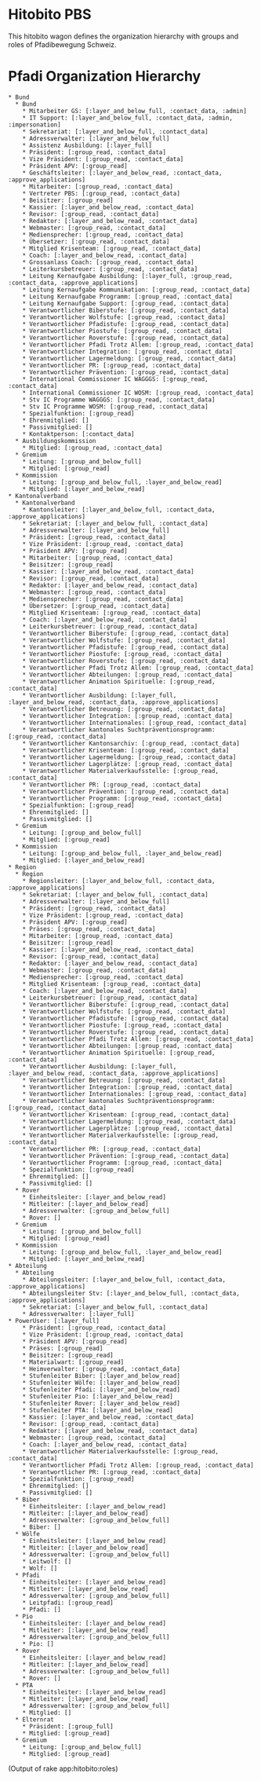 # Hitobito PBS

This hitobito wagon defines the organization hierarchy with groups and roles of Pfadibewegung Schweiz.

# Pfadi Organization Hierarchy

    * Bund
      * Bund
        * Mitarbeiter GS: [:layer_and_below_full, :contact_data, :admin]
        * IT Support: [:layer_and_below_full, :contact_data, :admin, :impersonation]
        * Sekretariat: [:layer_and_below_full, :contact_data]
        * Adressverwalter: [:layer_and_below_full]
        * Assistenz Ausbildung: [:layer_full]
        * Präsident: [:group_read, :contact_data]
        * Vize Präsident: [:group_read, :contact_data]
        * Präsident APV: [:group_read]
        * Geschäftsleiter: [:layer_and_below_read, :contact_data, :approve_applications]
        * Mitarbeiter: [:group_read, :contact_data]
        * Vertreter PBS: [:group_read, :contact_data]
        * Beisitzer: [:group_read]
        * Kassier: [:layer_and_below_read, :contact_data]
        * Revisor: [:group_read, :contact_data]
        * Redaktor: [:layer_and_below_read, :contact_data]
        * Webmaster: [:group_read, :contact_data]
        * Mediensprecher: [:group_read, :contact_data]
        * Übersetzer: [:group_read, :contact_data]
        * Mitglied Krisenteam: [:group_read, :contact_data]
        * Coach: [:layer_and_below_read, :contact_data]
        * Grossanlass Coach: [:group_read, :contact_data]
        * Leiterkursbetreuer: [:group_read, :contact_data]
        * Leitung Kernaufgabe Ausbildung: [:layer_full, :group_read, :contact_data, :approve_applications]
        * Leitung Kernaufgabe Kommunikation: [:group_read, :contact_data]
        * Leitung Kernaufgabe Programm: [:group_read, :contact_data]
        * Leitung Kernaufgabe Support: [:group_read, :contact_data]
        * Verantwortlicher Biberstufe: [:group_read, :contact_data]
        * Verantwortlicher Wolfstufe: [:group_read, :contact_data]
        * Verantwortlicher Pfadistufe: [:group_read, :contact_data]
        * Verantwortlicher Piostufe: [:group_read, :contact_data]
        * Verantwortlicher Roverstufe: [:group_read, :contact_data]
        * Verantwortlicher Pfadi Trotz Allem: [:group_read, :contact_data]
        * Verantwortlicher Integration: [:group_read, :contact_data]
        * Verantwortlicher Lagermeldung: [:group_read, :contact_data]
        * Verantwortlicher PR: [:group_read, :contact_data]
        * Verantwortlicher Prävention: [:group_read, :contact_data]
        * International Commissioner IC WAGGGS: [:group_read, :contact_data]
        * International Commissioner IC WOSM: [:group_read, :contact_data]
        * Stv IC Programme WAGGGS: [:group_read, :contact_data]
        * Stv IC Programme WOSM: [:group_read, :contact_data]
        * Spezialfunktion: [:group_read]
        * Ehrenmitglied: []
        * Passivmitglied: []
        * Kontaktperson: [:contact_data]
      * Ausbildungskommission
        * Mitglied: [:group_read, :contact_data]
      * Gremium
        * Leitung: [:group_and_below_full]
        * Mitglied: [:group_read]
      * Kommission
        * Leitung: [:group_and_below_full, :layer_and_below_read]
        * Mitglied: [:layer_and_below_read]
    * Kantonalverband
      * Kantonalverband
        * Kantonsleiter: [:layer_and_below_full, :contact_data, :approve_applications]
        * Sekretariat: [:layer_and_below_full, :contact_data]
        * Adressverwalter: [:layer_and_below_full]
        * Präsident: [:group_read, :contact_data]
        * Vize Präsident: [:group_read, :contact_data]
        * Präsident APV: [:group_read]
        * Mitarbeiter: [:group_read, :contact_data]
        * Beisitzer: [:group_read]
        * Kassier: [:layer_and_below_read, :contact_data]
        * Revisor: [:group_read, :contact_data]
        * Redaktor: [:layer_and_below_read, :contact_data]
        * Webmaster: [:group_read, :contact_data]
        * Mediensprecher: [:group_read, :contact_data]
        * Übersetzer: [:group_read, :contact_data]
        * Mitglied Krisenteam: [:group_read, :contact_data]
        * Coach: [:layer_and_below_read, :contact_data]
        * Leiterkursbetreuer: [:group_read, :contact_data]
        * Verantwortlicher Biberstufe: [:group_read, :contact_data]
        * Verantwortlicher Wolfstufe: [:group_read, :contact_data]
        * Verantwortlicher Pfadistufe: [:group_read, :contact_data]
        * Verantwortlicher Piostufe: [:group_read, :contact_data]
        * Verantwortlicher Roverstufe: [:group_read, :contact_data]
        * Verantwortlicher Pfadi Trotz Allem: [:group_read, :contact_data]
        * Verantwortlicher Abteilungen: [:group_read, :contact_data]
        * Verantwortlicher Animation Spirituelle: [:group_read, :contact_data]
        * Verantwortlicher Ausbildung: [:layer_full, :layer_and_below_read, :contact_data, :approve_applications]
        * Verantwortlicher Betreuung: [:group_read, :contact_data]
        * Verantwortlicher Integration: [:group_read, :contact_data]
        * Verantwortlicher Internationales: [:group_read, :contact_data]
        * Verantwortlicher kantonales Suchtpräventionsprogramm: [:group_read, :contact_data]
        * Verantwortlicher Kantonsarchiv: [:group_read, :contact_data]
        * Verantwortlicher Krisenteam: [:group_read, :contact_data]
        * Verantwortlicher Lagermeldung: [:group_read, :contact_data]
        * Verantwortlicher Lagerplätze: [:group_read, :contact_data]
        * Verantwortlicher Materialverkaufsstelle: [:group_read, :contact_data]
        * Verantwortlicher PR: [:group_read, :contact_data]
        * Verantwortlicher Prävention: [:group_read, :contact_data]
        * Verantwortlicher Programm: [:group_read, :contact_data]
        * Spezialfunktion: [:group_read]
        * Ehrenmitglied: []
        * Passivmitglied: []
      * Gremium
        * Leitung: [:group_and_below_full]
        * Mitglied: [:group_read]
      * Kommission
        * Leitung: [:group_and_below_full, :layer_and_below_read]
        * Mitglied: [:layer_and_below_read]
    * Region
      * Region
        * Regionsleiter: [:layer_and_below_full, :contact_data, :approve_applications]
        * Sekretariat: [:layer_and_below_full, :contact_data]
        * Adressverwalter: [:layer_and_below_full]
        * Präsident: [:group_read, :contact_data]
        * Vize Präsident: [:group_read, :contact_data]
        * Präsident APV: [:group_read]
        * Präses: [:group_read, :contact_data]
        * Mitarbeiter: [:group_read, :contact_data]
        * Beisitzer: [:group_read]
        * Kassier: [:layer_and_below_read, :contact_data]
        * Revisor: [:group_read, :contact_data]
        * Redaktor: [:layer_and_below_read, :contact_data]
        * Webmaster: [:group_read, :contact_data]
        * Mediensprecher: [:group_read, :contact_data]
        * Mitglied Krisenteam: [:group_read, :contact_data]
        * Coach: [:layer_and_below_read, :contact_data]
        * Leiterkursbetreuer: [:group_read, :contact_data]
        * Verantwortlicher Biberstufe: [:group_read, :contact_data]
        * Verantwortlicher Wolfstufe: [:group_read, :contact_data]
        * Verantwortlicher Pfadistufe: [:group_read, :contact_data]
        * Verantwortlicher Piostufe: [:group_read, :contact_data]
        * Verantwortlicher Roverstufe: [:group_read, :contact_data]
        * Verantwortlicher Pfadi Trotz Allem: [:group_read, :contact_data]
        * Verantwortlicher Abteilungen: [:group_read, :contact_data]
        * Verantwortlicher Animation Spirituelle: [:group_read, :contact_data]
        * Verantwortlicher Ausbildung: [:layer_full, :layer_and_below_read, :contact_data, :approve_applications]
        * Verantwortlicher Betreuung: [:group_read, :contact_data]
        * Verantwortlicher Integration: [:group_read, :contact_data]
        * Verantwortlicher Internationales: [:group_read, :contact_data]
        * Verantwortlicher kantonales Suchtpräventionsprogramm: [:group_read, :contact_data]
        * Verantwortlicher Krisenteam: [:group_read, :contact_data]
        * Verantwortlicher Lagermeldung: [:group_read, :contact_data]
        * Verantwortlicher Lagerplätze: [:group_read, :contact_data]
        * Verantwortlicher Materialverkaufsstelle: [:group_read, :contact_data]
        * Verantwortlicher PR: [:group_read, :contact_data]
        * Verantwortlicher Prävention: [:group_read, :contact_data]
        * Verantwortlicher Programm: [:group_read, :contact_data]
        * Spezialfunktion: [:group_read]
        * Ehrenmitglied: []
        * Passivmitglied: []
      * Rover
        * Einheitsleiter: [:layer_and_below_read]
        * Mitleiter: [:layer_and_below_read]
        * Adressverwalter: [:group_and_below_full]
        * Rover: []
      * Gremium
        * Leitung: [:group_and_below_full]
        * Mitglied: [:group_read]
      * Kommission
        * Leitung: [:group_and_below_full, :layer_and_below_read]
        * Mitglied: [:layer_and_below_read]
    * Abteilung
      * Abteilung
        * Abteilungsleiter: [:layer_and_below_full, :contact_data, :approve_applications]
        * Abteilungsleiter Stv: [:layer_and_below_full, :contact_data, :approve_applications]
        * Sekretariat: [:layer_and_below_full, :contact_data]
        * Adressverwalter: [:layer_full]
	* PowerUser: [:layer_full]
        * Präsident: [:group_read, :contact_data]
        * Vize Präsident: [:group_read, :contact_data]
        * Präsident APV: [:group_read]
        * Präses: [:group_read]
        * Beisitzer: [:group_read]
        * Materialwart: [:group_read]
        * Heimverwalter: [:group_read, :contact_data]
        * Stufenleiter Biber: [:layer_and_below_read]
        * Stufenleiter Wölfe: [:layer_and_below_read]
        * Stufenleiter Pfadi: [:layer_and_below_read]
        * Stufenleiter Pio: [:layer_and_below_read]
        * Stufenleiter Rover: [:layer_and_below_read]
        * Stufenleiter PTA: [:layer_and_below_read]
        * Kassier: [:layer_and_below_read, :contact_data]
        * Revisor: [:group_read, :contact_data]
        * Redaktor: [:layer_and_below_read, :contact_data]
        * Webmaster: [:group_read, :contact_data]
        * Coach: [:layer_and_below_read, :contact_data]
        * Verantwortlicher Materialverkaufsstelle: [:group_read, :contact_data]
        * Verantwortlicher Pfadi Trotz Allem: [:group_read, :contact_data]
        * Verantwortlicher PR: [:group_read, :contact_data]
        * Spezialfunktion: [:group_read]
        * Ehrenmitglied: []
        * Passivmitglied: []
      * Biber
        * Einheitsleiter: [:layer_and_below_read]
        * Mitleiter: [:layer_and_below_read]
        * Adressverwalter: [:group_and_below_full]
        * Biber: []
      * Wölfe
        * Einheitsleiter: [:layer_and_below_read]
        * Mitleiter: [:layer_and_below_read]
        * Adressverwalter: [:group_and_below_full]
        * Leitwolf: []
        * Wolf: []
      * Pfadi
        * Einheitsleiter: [:layer_and_below_read]
        * Mitleiter: [:layer_and_below_read]
        * Adressverwalter: [:group_and_below_full]
        * Leitpfadi: [:group_read]
        * Pfadi: []
      * Pio
        * Einheitsleiter: [:layer_and_below_read]
        * Mitleiter: [:layer_and_below_read]
        * Adressverwalter: [:group_and_below_full]
        * Pio: []
      * Rover
        * Einheitsleiter: [:layer_and_below_read]
        * Mitleiter: [:layer_and_below_read]
        * Adressverwalter: [:group_and_below_full]
        * Rover: []
      * PTA
        * Einheitsleiter: [:layer_and_below_read]
        * Mitleiter: [:layer_and_below_read]
        * Adressverwalter: [:group_and_below_full]
        * Mitglied: []
      * Elternrat
        * Präsident: [:group_full]
        * Mitglied: [:group_read]
      * Gremium
        * Leitung: [:group_and_below_full]
        * Mitglied: [:group_read]

(Output of rake app:hitobito:roles)
